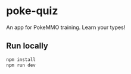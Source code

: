 # poke-quiz

An app for PokeMMO training. Learn your types!

## Run locally

```sh
npm install
npm run dev
```
